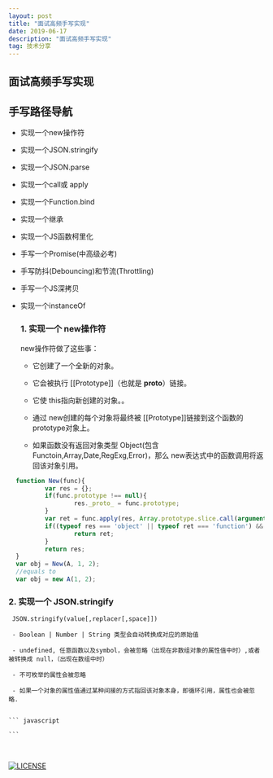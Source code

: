 ```yaml
---
layout: post
title: "面试高频手写实现"
date: 2019-06-17
description: "面试高频手写实现"
tag: 技术分享
---   
```


面试高频手写实现
------------------------
 ## 手写路径导航
 
 - 实现一个new操作符
 
 - 实现一个JSON.stringify
 
 - 实现一个JSON.parse
 
 - 实现一个call或 apply
 
 - 实现一个Function.bind
 
 - 实现一个继承
 
 - 实现一个JS函数柯里化
 
 - 手写一个Promise(中高级必考)
 
 - 手写防抖(Debouncing)和节流(Throttling)
 
 - 手写一个JS深拷贝
 
 - 实现一个instanceOf
 
 
   ### 1. 实现一个 new操作符
   
   new操作符做了这些事：
   
   - 它创建了一个全新的对象。
   
   - 它会被执行 [[Prototype]]（也就是 __proto__）链接。
   
   - 它使 this指向新创建的对象。。
   
   - 通过 new创建的每个对象将最终被 [[Prototype]]链接到这个函数的 prototype对象上。
   
   - 如果函数没有返回对象类型 Object(包含 Functoin,Array,Date,RegExg,Error)，那么 new表达式中的函数调用将返回该对象引用。
   
  ``` javascript
    function New(func){
            var res = {};
            if(func.prototype !== null){
                    res._proto_ = func.prototype;
            }
            var ret = func.apply(res, Array.prototype.slice.call(arguments, 1));
            if((typeof res === 'object' || typeof ret === 'function') && ret !== null){
                    return ret;
            }
            return res;
    }
    var obj = New(A, 1, 2);
    //equals to
    var obj = new A(1, 2);
  ```
  
  
  ### 2. 实现一个 JSON.stringify
     
     JSON.stringify(value[,replacer[,space]])
     
     - Boolean | Number | String 类型会自动转换成对应的原始值
     
     - undefined, 任意函数以及symbol，会被忽略（出现在非数组对象的属性值中时）,或者被转换成 null，（出现在数组中时）
     
     - 不可枚举的属性会被忽略
     
     - 如果一个对象的属性值通过某种间接的方式指回该对象本身，即循环引用，属性也会被忽略.
     
     
    ``` javascript
      
    ```
   
   



[![LICENSE](https://img.shields.io/badge/license-Anti%20996-blue.svg)](https://github.com/996icu/996.ICU/blob/master/LICENSE)
